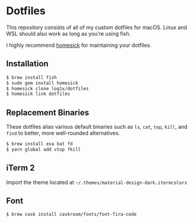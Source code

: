 # Dotfiles

This repository consists of all of my custom dotfiles for macOS. Linux and WSL should also work as long as you're using fish.

I highly recommend [homesick](https://github.com/technicalpickles/homesick) for maintaining your dotfiles.

## Installation

```sh
$ brew install fish
$ sudo gem install homesick
$ homesick clone log1x/dotfiles
$ homesick link dotfiles
```

## Replacement Binaries

These dotfiles alias various default binaries such as `ls`, `cat`, `top`, `kill`, and `find` to better, more well-rounded alternatives. 

```sh
$ brew install exa bat fd
$ yarn global add vtop fkill
```

## iTerm 2

Import the theme located at `~/.themes/material-design-dark.itermcolors`

## Font

```sh
$ brew cask install caskroom/fonts/font-fira-code
```
